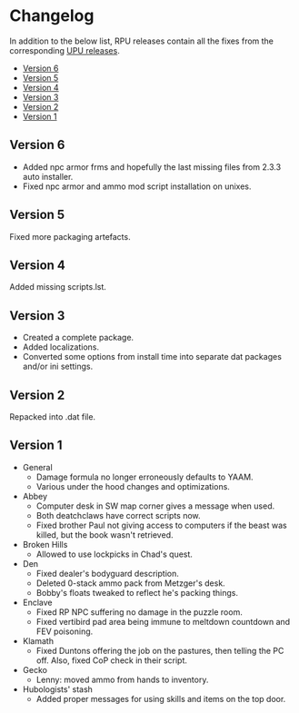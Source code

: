 # Changelog

In addition to the below list, RPU releases contain all the fixes from the corresponding [UPU releases](https://github.com/BGforgeNet/Fallout2_Unofficial_Patch/blob/master/docs/CHANGELOG.md).

- [Version 6](#version-6)
- [Version 5](#version-5)
- [Version 4](#version-4)
- [Version 3](#version-3)
- [Version 2](#version-2)
- [Version 1](#version-1)

## Version 6

- Added npc armor frms and hopefully the last missing files from 2.3.3 auto installer.
- Fixed npc armor and ammo mod script installation on unixes.

## Version 5

Fixed more packaging artefacts.

## Version 4

Added missing scripts.lst.

## Version 3

- Created a complete package.
- Added localizations.
- Converted some options from install time into separate dat packages and/or ini settings.

## Version 2

Repacked into .dat file.

## Version 1

- General
    - Damage formula no longer erroneously defaults to YAAM.
    - Various under the hood changes and optimizations.
- Abbey
    - Computer desk in SW map corner gives a message when used.
    - Both deatchclaws have correct scripts now.
    - Fixed brother Paul not giving access to computers if the beast was killed, but the book wasn't retrieved.
- Broken Hills
    - Allowed to use lockpicks in Chad's quest.
- Den
    - Fixed dealer's bodyguard description.
    - Deleted 0-stack ammo pack from Metzger's desk.
    - Bobby's floats tweaked to reflect he's packing things.
- Enclave
    - Fixed RP NPC suffering no damage in the puzzle room.
    - Fixed vertibird pad area being immune to meltdown countdown and FEV poisoning.
- Klamath
    - Fixed Duntons offering the job on the pastures, then telling the PC off. Also, fixed CoP check in their script.
- Gecko
    - Lenny: moved ammo from hands to inventory.
- Hubologists' stash
    - Added proper messages for using skills and items on the top door.
